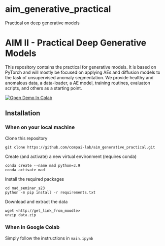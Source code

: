 # aim_generative_practical
Practical on deep generative models

# AIM II - Practical Deep Generative Models

This repository contains the practical for generative models. It is based on PyTorch and will mostly be focused on applying AEs and diffusion models to the task of unsupervised anomaly segmentation. 
We provide healthy and anomalous data, a data-loader, a AE model, training routines, evaluaton scripts, and others as a starting point. 

[![Open Demo In Colab](https://colab.research.google.com/assets/colab-badge.svg)](https://colab.research.google.com/github/compai-lab/aim_generative_practical/blob/main/main_generative.ipynb)

## Installation

### When on your local machine

Clone this repository
```shell
git clone https://github.com/compai-lab/aim_generative_practical.git
```

Create (and activate) a new virtual environment (requires conda)
```shell
conda create --name mad python=3.9
conda activate mad
```

Install the required packages
```shell
cd mad_seminar_s23
python -m pip install -r requirements.txt
```

Download and extract the data
```shell
wget <http://get_link_from_moodle>
unzip data.zip
```

### When in Google Colab

Simply follow the instructions in `main.ipynb`
